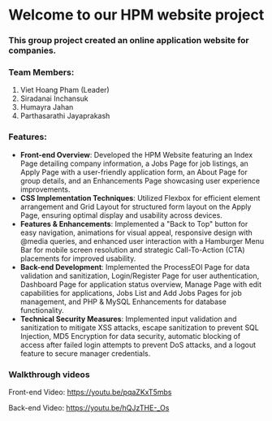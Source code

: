 # Welcome to our HPM website project

### This group project created an online application website for companies.

### Team Members:
1.  Viet Hoang Pham (Leader)
2.  Siradanai Inchansuk
3.  Humayra Jahan
4.  Parthasarathi Jayaprakash

### Features:
* **Front-end Overview**: Developed the HPM Website featuring an Index Page detailing company information, a Jobs Page for job listings, an Apply Page with a user-friendly application form, an About Page for group details, and an Enhancements Page showcasing user experience improvements.
* **CSS Implementation Techniques**: Utilized Flexbox for efficient element arrangement and Grid Layout for structured form layout on the Apply Page, ensuring optimal display and usability across devices.
* **Features & Enhancements**: Implemented a "Back to Top" button for easy navigation, animations for visual appeal, responsive design with @media queries, and enhanced user interaction with a Hamburger Menu Bar for mobile screen resolution and strategic Call-To-Action (CTA) placements for improved usability.
* **Back-end Development**: Implemented the ProcessEOI Page for data validation and sanitization, Login/Register Page for user authentication, Dashboard Page for application status overview, Manage Page with edit capabilities for applications, Jobs List and Add Jobs Pages for job management, and PHP & MySQL Enhancements for database functionality.
* **Technical Security Measures**: Implemented input validation and sanitization to mitigate XSS attacks, escape sanitization to prevent SQL Injection, MD5 Encryption for data security, automatic blocking of access after failed login attempts to prevent DoS attacks, and a logout feature to secure manager credentials.

### Walkthrough videos
Front-end Video: https://youtu.be/pqaZKxT5mbs

Back-end Video: https://youtu.be/hQJzTHE-_Os
